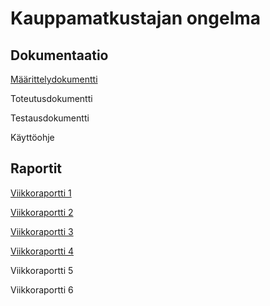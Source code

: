 # Kauppamatkustajan ongelma

## Dokumentaatio

[Määrittelydokumentti](dokumentaatio/määrittelydokumentti.md)

Toteutusdokumentti

Testausdokumentti

Käyttöohje

## Raportit

[Viikkoraportti 1](dokumentaatio/viikkoraportti1.md)

[Viikkoraportti 2](dokumentaatio/viikkoraportti2.md)

[Viikkoraportti 3](dokumentaatio/viikkoraportti3.md)

[Viikkoraportti 4](dokumentaatio/viikkoraportti4.md)

Viikkoraportti 5

Viikkoraportti 6
